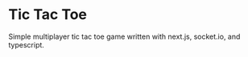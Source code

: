 # Tic Tac Toe

Simple multiplayer tic tac toe game written with next.js, socket.io, and typescript.


